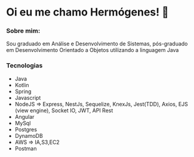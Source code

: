 # Oi eu me chamo Hermógenes! :dart:
 
### Sobre mim:
<p>Sou graduado em Análise e Desenvolvimento de Sistemas, pós-graduado em Desenvolvimento Orientado a Objetos utilizando a linguagem Java
 
### Tecnologias
<ul>
 <li>Java</li>
 <li>Kotlin</li>
 <li>Spring</li>
  <li>Javascript</li>
  <li>NodeJS => Express, NestJs, Sequelize, KnexJs, Jest(TDD), Axios, EJS (view engine), Socket IO, JWT, API Rest</li>
  <li>Angular</li>  
  <li>MySql</li>
   <li>Postgres</li>
   <li>DynamoDB</li>
  <li>AWS => IA,S3,EC2 </li>
  <li>Postman</li>
</ul>
